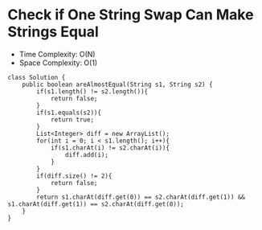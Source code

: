 # Check if One String Swap Can Make Strings Equal

- Time Complexity: O(N)
- Space Complexity: O(1)

```
class Solution {
    public boolean areAlmostEqual(String s1, String s2) {
        if(s1.length() != s2.length()){
            return false;
        }
        if(s1.equals(s2)){
            return true;
        }
        List<Integer> diff = new ArrayList();
        for(int i = 0; i < s1.length(); i++){
            if(s1.charAt(i) != s2.charAt(i)){
                diff.add(i);
            }
        }
        if(diff.size() != 2){
            return false;
        }
        return s1.charAt(diff.get(0)) == s2.charAt(diff.get(1)) && s1.charAt(diff.get(1)) == s2.charAt(diff.get(0));
    }
}
```
